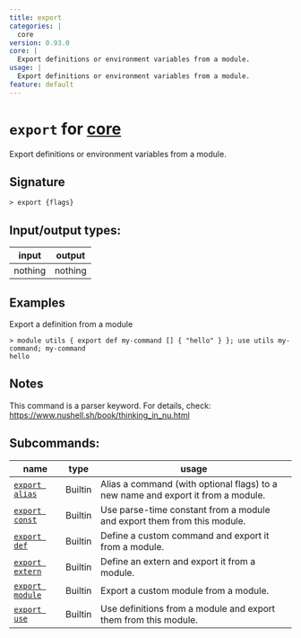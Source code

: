 ```yaml
---
title: export
categories: |
  core
version: 0.93.0
core: |
  Export definitions or environment variables from a module.
usage: |
  Export definitions or environment variables from a module.
feature: default
---
```

<!-- This file is automatically generated. Please edit the command in https://github.com/nushell/nushell instead. -->

# `export` for [core](/commands/categories/core.md)

<div class='command-title'>Export definitions or environment variables from a module.</div>

## Signature

```> export {flags} ```


## Input/output types:

| input   | output  |
| ------- | ------- |
| nothing | nothing |

## Examples

Export a definition from a module
```nu
> module utils { export def my-command [] { "hello" } }; use utils my-command; my-command
hello
```

## Notes
This command is a parser keyword. For details, check:
  https://www.nushell.sh/book/thinking_in_nu.html

## Subcommands:

| name                                               | type    | usage                                                                            |
| -------------------------------------------------- | ------- | -------------------------------------------------------------------------------- |
| [`export alias`](/commands/docs/export_alias.md)   | Builtin | Alias a command (with optional flags) to a new name and export it from a module. |
| [`export const`](/commands/docs/export_const.md)   | Builtin | Use parse-time constant from a module and export them from this module.          |
| [`export def`](/commands/docs/export_def.md)       | Builtin | Define a custom command and export it from a module.                             |
| [`export extern`](/commands/docs/export_extern.md) | Builtin | Define an extern and export it from a module.                                    |
| [`export module`](/commands/docs/export_module.md) | Builtin | Export a custom module from a module.                                            |
| [`export use`](/commands/docs/export_use.md)       | Builtin | Use definitions from a module and export them from this module.                  |